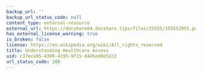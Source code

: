 ```yaml
---
backup_url: ''
backup_url_status_code: null
content_type: external-resource
external_url: https://docshare04.docshare.tips/files/25555/255552955.pdf
has_external_license_warning: true
is_broken: false
license: https://en.wikipedia.org/wiki/All_rights_reserved
title: Understanding Healthcare Access
uid: c37eca95-4399-4195-9f15-d445ed8e52c2
url_status_code: 200
---
```

